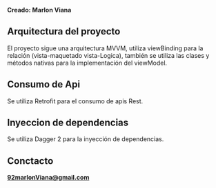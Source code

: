 **Creado: Marlon Viana**

## Arquitectura del proyecto
El proyecto sigue una arquitectura MVVM, utiliza viewBinding para la relación (vista-maquetado vista-Logica), también se utiliza
las clases y métodos nativas para la implementación del viewModel.

## Consumo de Api
Se utiliza Retrofit para el consumo de apis Rest.

## Inyeccion de dependencias
Se utiliza Dagger 2 para la inyección de dependencias.

## Conctacto
**92marlonViana@gmail.com**